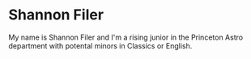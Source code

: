 # Shannon Filer

My name is Shannon Filer and I'm a rising junior in the Princeton Astro department with potental minors in Classics or English. 
